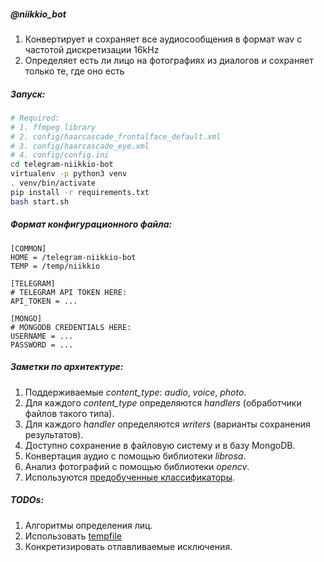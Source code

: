 ##### @niikkio_bot
1. Конвертирует и сохраняет все аудиосообщения в формат wav с частотой дискретизации 16kHz
2. Определяет есть ли лицо на фотографиях из диалогов и сохраняет только те, где оно есть

##### Запуск:
```Bash
# Required:
# 1. ffmpeg library
# 2. config/haarcascade_frontalface_default.xml
# 3. config/haarcascade_eye.xml
# 4. config/config.ini
cd telegram-niikkio-bot
virtualenv -p python3 venv
. venv/bin/activate
pip install -r requirements.txt
bash start.sh
```
##### Формат конфигурационного файла:
```
[COMMON]
HOME = /telegram-niikkio-bot
TEMP = /temp/niikkio

[TELEGRAM]
# TELEGRAM API TOKEN HERE:
API_TOKEN = ...

[MONGO]
# MONGODB CREDENTIALS HERE:
USERNAME = ... 
PASSWORD = ...
```

##### Заметки по архитектуре:

1. Поддерживаемые *content_type*: *audio*, *voice*, *photo*.   
2. Для каждого *content_type* определяются *handlers* (обработчики файлов такого типа).  
3. Для каждого *handler* определяются *writers* (варианты сохранения результатов).  
4. Доступно сохранение в файловую систему и в базу MongoDB.
5. Конвертация аудио с помощью библиотеки *librosa*.
6. Анализ фотографий с помощью библиотеки *opencv*.
7. Используются [предобученные классификаторы](https://github.com/opencv/opencv/tree/master/data).

##### TODOs:
1. Алгоритмы определения лиц.
2. Использовать [tempfile](https://docs.python.org/3/library/tempfile.html)
3. Конкретизировать отлавливаемые исключения.

